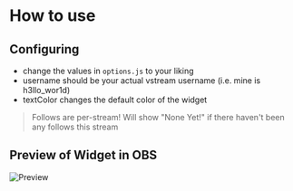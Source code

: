 # How to use

## Configuring
- change the values in `options.js` to your liking
- username should be your actual vstream username (i.e. mine is h3llo_wor1d)
- textColor changes the default color of the widget

> Follows are per-stream! Will show "None Yet!" if there haven't been any follows this stream

## Preview of Widget in OBS
![Preview](https://github.com/h3llo-wor1d/VStream-Widgets-Collection/assets/83967304/de809293-5899-4a61-af48-51008a35c211)
